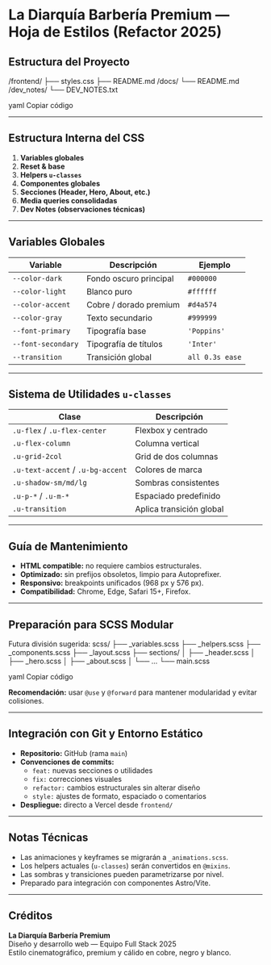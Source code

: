 # La Diarquía Barbería Premium — Hoja de Estilos (Refactor 2025)

## Estructura del Proyecto

/frontend/
├── styles.css
├── README.md
/docs/
└── README.md
/dev_notes/
└── DEV_NOTES.txt

yaml
Copiar código

---

## Estructura Interna del CSS

1. **Variables globales**
2. **Reset & base**
3. **Helpers `u-classes`**
4. **Componentes globales**
5. **Secciones (Header, Hero, About, etc.)**
6. **Media queries consolidadas**
7. **Dev Notes (observaciones técnicas)**

---

## Variables Globales

| Variable           | Descripción            | Ejemplo         |
| ------------------ | ---------------------- | --------------- |
| `--color-dark`     | Fondo oscuro principal | `#000000`       |
| `--color-light`    | Blanco puro            | `#ffffff`       |
| `--color-accent`   | Cobre / dorado premium | `#d4a574`       |
| `--color-gray`     | Texto secundario       | `#999999`       |
| `--font-primary`   | Tipografía base        | `'Poppins'`     |
| `--font-secondary` | Tipografía de títulos  | `'Inter'`       |
| `--transition`     | Transición global      | `all 0.3s ease` |

---

## Sistema de Utilidades `u-classes`

| Clase                             | Descripción              |
| --------------------------------- | ------------------------ |
| `.u-flex` / `.u-flex-center`      | Flexbox y centrado       |
| `.u-flex-column`                  | Columna vertical         |
| `.u-grid-2col`                    | Grid de dos columnas     |
| `.u-text-accent` / `.u-bg-accent` | Colores de marca         |
| `.u-shadow-sm/md/lg`              | Sombras consistentes     |
| `.u-p-*` / `.u-m-*`               | Espaciado predefinido    |
| `.u-transition`                   | Aplica transición global |

---

## Guía de Mantenimiento

- **HTML compatible:** no requiere cambios estructurales.
- **Optimizado:** sin prefijos obsoletos, limpio para Autoprefixer.
- **Responsivo:** breakpoints unificados (968 px y 576 px).
- **Compatibilidad:** Chrome, Edge, Safari 15+, Firefox.

---

## Preparación para SCSS Modular

Futura división sugerida:
scss/
├── \_variables.scss
├── \_helpers.scss
├── \_components.scss
├── \_layout.scss
├── sections/
│ ├── \_header.scss
│ ├── \_hero.scss
│ ├── \_about.scss
│ └── ...
└── main.scss

yaml
Copiar código

**Recomendación:** usar `@use` y `@forward` para mantener modularidad y evitar colisiones.

---

## Integración con Git y Entorno Estático

- **Repositorio:** GitHub (rama `main`)
- **Convenciones de commits:**
  - `feat:` nuevas secciones o utilidades
  - `fix:` correcciones visuales
  - `refactor:` cambios estructurales sin alterar diseño
  - `style:` ajustes de formato, espaciado o comentarios
- **Despliegue:** directo a Vercel desde `frontend/`

---

## Notas Técnicas

- Las animaciones y keyframes se migrarán a `_animations.scss`.
- Los helpers actuales (`u-classes`) serán convertidos en `@mixins`.
- Las sombras y transiciones pueden parametrizarse por nivel.
- Preparado para integración con componentes Astro/Vite.

---

## Créditos

**La Diarquía Barbería Premium**  
Diseño y desarrollo web — Equipo Full Stack 2025  
Estilo cinematográfico, premium y cálido en cobre, negro y blanco.
